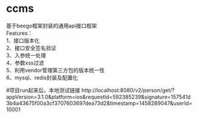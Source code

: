 # ccms
基于beego框架封装的通用api接口框架<br>
Features： <br>
1、接口版本化<br>
2、接口安全签名验证<br>
3、入参统一处理<br>
4、参数xss过滤<br>
5、利用vendor管理第三方包的版本统一性<br>
6、mysql、redis封装及配置化<br>

#项目run起来后，本地测试链接
http://localhost:8080/v2/person/get/?appVersion=3.1.0&platform=ios&requestId=592385239&signature=157541d3b4a43675f00a3cf3707603697dea73d2&timestamp=1458289047&userId=10001
